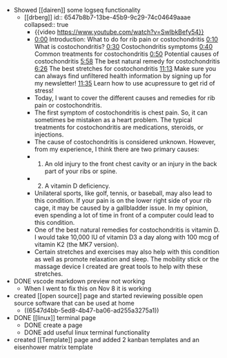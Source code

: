 - Showed [[dairen]] some logseq functionality
	- [[drberg]]
	  id:: 6547b8b7-13be-45b9-9c29-74c04649aaae
	  collapsed:: true
		- {{video https://www.youtube.com/watch?v=SwIbkBefy54}}
		- [0:00](https://www.youtube.com/watch?v=SwIbkBefy54&t=0s) Introduction: What to do for rib pain or costochondritis
		  [0:10](https://www.youtube.com/watch?v=SwIbkBefy54&t=10s) What is costochondritis? 
		  [0:30](https://www.youtube.com/watch?v=SwIbkBefy54&t=30s) Costochondritis symptoms 
		  [0:40](https://www.youtube.com/watch?v=SwIbkBefy54&t=40s) Common treatments for costochondritis
		  [0:50](https://www.youtube.com/watch?v=SwIbkBefy54&t=50s) Potential causes of costochondritis 
		  [5:58](https://www.youtube.com/watch?v=SwIbkBefy54&t=358s) The best natural remedy for costochondritis 
		  [6:26](https://www.youtube.com/watch?v=SwIbkBefy54&t=386s) The best stretches for costochondritis
		  [11:13](https://www.youtube.com/watch?v=SwIbkBefy54&t=673s) Make sure you can always find unfiltered health information by signing up for my newsletter!
		  [11:35](https://www.youtube.com/watch?v=SwIbkBefy54&t=695s) Learn how to use acupressure to get rid of stress!
		- Today, I want to cover the different causes and remedies for rib pain or costochondritis.
		- The first symptom of costochondritis is chest pain. So, it can sometimes be mistaken as a heart problem. The typical treatments for costochondritis are medications, steroids, or injections.
		- The cause of costochondritis is considered unknown. However, from my experience, I think there are two primary causes:
		- 1. An old injury to the front chest cavity or an injury in the back part of your ribs or spine.
		- 2. A vitamin D deficiency.
		- Unilateral sports, like golf, tennis, or baseball, may also lead to this condition. If your pain is on the lower right side of your rib cage, it may be caused by a gallbladder issue. In my opinion, even spending a lot of time in front of a computer could lead to this condition.
		- One of the best natural remedies for costochondritis is vitamin D. I would take 10,000 IU of vitamin D3 a day along with 100 mcg of vitamin K2 (the MK7 version).
		- Certain stretches and exercises may also help with this condition as well as promote relaxation and sleep. The mobility stick or the massage device I created are great tools to help with these stretches.
- DONE vscode markdown preview not working
	- When I went to fix this on Nov 8 it is working
- created [[open source]] page and started reviewing possible open source software that can be used at home
	- ((6547d4bb-5ed8-4b47-ba06-ad255a3275a1))
- DONE [[linux]] terminal page
	- DONE create a page
	- DONE add useful linux terminal functionality
- created [[Template]] page and added 2 kanban templates and an eisenhower matrix template